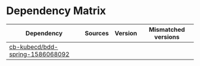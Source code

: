 # Dependency Matrix

Dependency | Sources | Version | Mismatched versions
---------- | ------- | ------- | -------------------
[cb-kubecd/bdd-spring-1586068092](https://github.com/cb-kubecd/bdd-spring-1586068092.git) |  | []() | 
